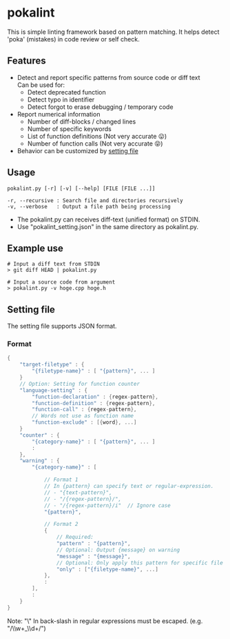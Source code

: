 # pokalint

This is simple linting framework based on pattern matching.
It helps detect 'poka' (mistakes) in code review or self check.

## Features

* Detect and report specific patterns from source code or diff text  
  Can be used for:
  * Detect deprecated function
  * Detect typo in identifier
  * Detect forgot to erase debugging / temporary code
* Report numerical information
  * Number of diff-blocks / changed lines
  * Number of specific keywords
  * List of function definitions (Not very accurate 😛)
  * Number of function calls (Not very accurate 😝)
* Behavior can be customized by [setting file](#Setting-file)

## Usage

```
pokalint.py [-r] [-v] [--help] [FILE [FILE ...]]

-r, --recursive : Search file and directories recursively
-v, --verbose   : Output a file path being processing
```

* The pokalint.py can receives diff-text (unified format) on STDIN.
* Use "pokalint_setting.json" in the same directory as pokalint.py.

## Example use

```
# Input a diff text from STDIN
> git diff HEAD | pokalint.py

# Input a source code from argument
> pokalint.py -v hoge.cpp hoge.h
```

## Setting file

The setting file supports JSON format.

### Format

```c
{
    "target-filetype" : {
        "{filetype-name}" : [ "{pattern}", ... ]
    }
    // Option: Setting for function counter
    "language-setting" : {
        "function-declaration" : {regex-pattern},
        "function-definition" : {regex-pattern},
        "function-call" : {regex-pattern},
        // Words not use as function name
        "function-exclude" : [{word}, ...]
    }
    "counter" : {
        "{category-name}" : [ "{pattern}", ... ]
        :
    },
    "warning" : {
        "{category-name}" : [

            // Format 1
            // In {pattern} can specify text or regular-expression.
            // - "{text-pattern}",
            // - "/{regex-pattern}/",
            // - "/{regex-pattern}/i"  // Ignore case
            "{pattern}",

            // Format 2
            {
                // Required:
                "pattern" : "{pattern}",
                // Optional: Output {message} on warning
                "message" : "{message}",
                // Optional: Only apply this pattern for specific file types
                "only" : ["{filetype-name}", ...]
            },
            :
        ],
        :
    }
}
```
Note: "\\" In back-slash in regular expressions must be escaped. (e.g. "/\\\\w+_\\\\d+/")
